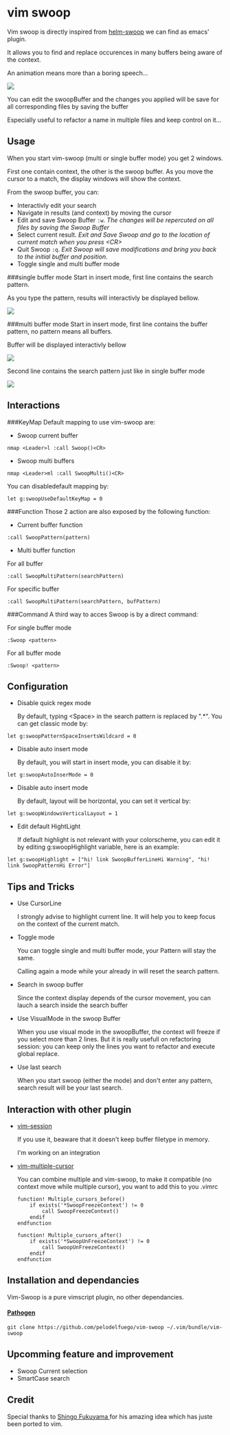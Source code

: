 vim swoop
=========

Vim swoop is directly inspired from [helm-swoop](https://github.com/ShingoFukuyama/helm-swoop) we can find as emacs' plugin.

It allows you to find and replace occurences in many buffers being aware of the context.

An animation means more than a boring speech...


![](https://github.com/pelodelfuego/vim-swoop/blob/dev/doc/images/moveSwoop.gif)

You can edit the swoopBuffer and the changes you applied will be save for all corresponding files by saving the buffer

Especially useful to refactor a name in multiple files and keep control on it...


Usage
-----

When you start vim-swoop (multi or single buffer mode) you get 2 windows.

First one contain context, the other is the swoop buffer. As you move the cursor to a match, the display windows will show the context.

From the swoop buffer, you can:
* Interactivly edit your search
* Navigate in results (and context) by moving the cursor
* Edit and save Swoop Buffer ```:w```.
*The changes will be repercuted on all files by saving the Swoop Buffer*
* Select current result.
*Exit and Save Swoop and go to the location of current match when you press \<CR\>*
* Quit Swoop ```:q```.
*Exit Swoop will save modifications and bring you back to the initial buffer and position.*
* Toggle single and multi buffer mode

###single buffer mode
Start in insert mode, first line contains the search pattern.

As you type the pattern, results will interactivly be displayed bellow.

![](https://raw.githubusercontent.com/pelodelfuego/vim-swoop/dev/doc/images/singleModeScreenshot.png)


###multi buffer mode
Start in insert mode, first line contains the buffer pattern, no pattern means all buffers.

Buffer will be displayed interactivly bellow

![](https://raw.githubusercontent.com/pelodelfuego/vim-swoop/dev/doc/images/multiModeBufferPatternScreenshot.png)

Second line contains the search pattern just like in single buffer mode

![](https://raw.githubusercontent.com/pelodelfuego/vim-swoop/dev/doc/images/multiModeSwoopPatternScreenshot.png)


Interactions
--------

###KeyMap
Default mapping to use vim-swoop are:

* Swoop current buffer
```
nmap <Leader>l :call Swoop()<CR>
```

* Swoop multi buffers
```
nmap <Leader>ml :call SwoopMulti()<CR>
```

You can disabledefault mapping by:
```
let g:swoopUseDefaultKeyMap = 0
```

###Function
Those 2 action are also exposed by the following function:

* Current buffer function
```
:call SwoopPattern(pattern)
```

* Multi buffer function

For all buffer
```
:call SwoopMultiPattern(searchPattern)
```

For specific buffer
```
:call SwoopMultiPattern(searchPattern, bufPattern)
```

###Command
A third way to acces Swoop is by a direct command:

For single buffer mode
```
:Swoop <pattern>
```

For all buffer mode
```
:Swoop! <pattern>
```


Configuration
-------------

* Disable quick regex mode

    By default, typing \<Space\> in the search pattern is replaced by ".*". You can get classic mode by:
```
let g:swoopPatternSpaceInsertsWildcard = 0
```

* Disable auto insert mode

    By default, you will start in insert mode, you can disable it by:
```
let g:swoopAutoInserMode = 0
```

* Disable auto insert mode

    By default, layout will be horizontal, you can set it vertical by:
```
let g:swoopWindowsVerticalLayout = 1
```

* Edit default HightLight

    If default highlight is not relevant with your colorscheme, you can edit it by editing g:swoopHighlight variable, here is an example:
```
let g:swoopHighlight = ["hi! link SwoopBufferLineHi Warning", "hi! link SwoopPatternHi Error"]
```


Tips and Tricks
---------------
* Use CursorLine

    I strongly advise to highlight current line. It will help you to keep focus on the context of the current match.

* Toggle mode

    You can toggle single and multi buffer mode, your Pattern will stay the same.

    Calling again a mode while your already in will reset the search pattern.

* Search in swoop buffer

    Since the context display depends of the cursor movement, you can lauch a search inside the search buffer

* Use VisualMode in the swoop Buffer

    When you use visual mode in the swoopBuffer, the context will freeze if you select more than 2 lines.
    But it is really usefull on refactoring session: you can keep only the lines you want to refactor and execute global replace.


* Use last search

    When you start swoop (either the mode) and don't enter any pattern, search result will be your last search.


Interaction with other plugin
-----------------------------
* [ vim-session ]( https://github.com/xolox/vim-session )

    If you use it, beaware that it doesn't keep buffer filetype in memory.

    I'm working on an integration

* [ vim-multiple-cursor ]( https://github.com/terryma/vim-multiple-cursors )

    You can combine multiple and vim-swoop, to make it compatible (no context move while multiple cursor), you want to add this to you .vimrc
    ```
    function! Multiple_cursors_before()
        if exists('*SwoopFreezeContext') != 0
            call SwoopFreezeContext()
        endif
    endfunction

    function! Multiple_cursors_after()
        if exists('*SwoopUnFreezeContext') != 0
            call SwoopUnFreezeContext()
        endif
    endfunction
    ```




Installation and dependancies
-----------------------------

Vim-Swoop is a pure vimscript plugin, no other dependancies.


#### [Pathogen](https://github.com/tpope/vim-pathogen)
```
git clone https://github.com/pelodelfuego/vim-swoop ~/.vim/bundle/vim-swoop
```


Upcomming feature and improvement
-----------------
* Swoop Current selection
* SmartCase search


Credit
------
Special thanks to [ Shingo Fukuyama ]( https://github.com/ShingoFukuyama ) for his amazing idea which has juste been ported to vim.

